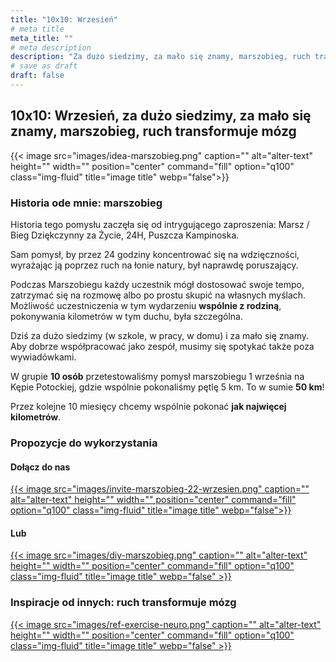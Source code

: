 ```yaml
---
title: "10x10: Wrzesień"
# meta title
meta_title: ""
# meta description
description: "Za dużo siedzimy, za mało się znamy, marszobieg, ruch transformuje mózg"
# save as draft
draft: false
---
```


## 10x10: Wrzesień, za dużo siedzimy, za mało się znamy, marszobieg, ruch transformuje mózg

{{< image src="images/idea-marszobieg.png" caption="" alt="alter-text" height="" width="" position="center" command="fill" option="q100" class="img-fluid" title="image title"  webp="false">}}


### Historia ode mnie: marszobieg 


Historia tego pomysłu zaczęła się od intrygującego zaproszenia: Marsz / Bieg Dziękczynny za Życie, 24H, Puszcza Kampinoska.

Sam pomysł, by przez 24 godziny koncentrować się na wdzięczności, wyrażając ją poprzez ruch na łonie natury, był naprawdę poruszający.

Podczas Marszobiegu każdy uczestnik mógł dostosować swoje tempo, zatrzymać się na rozmowę albo po prostu skupić na własnych myślach. Możliwość uczestniczenia w tym wydarzeniu **wspólnie z rodziną**, pokonywania kilometrów w tym duchu, była szczególna.

Dziś za dużo siedzimy (w szkole, w pracy, w domu) i za mało się znamy. Aby dobrze współpracować jako zespół, musimy się spotykać także poza wywiadówkami.

W grupie **10 osób** przetestowaliśmy pomysł marszobiegu 1 września na Kępie Potockiej, gdzie wspólnie pokonaliśmy pętlę 5 km. To w sumie **50 km**!

Przez kolejne 10 miesięcy chcemy wspólnie pokonać **jak najwięcej kilometrów**. 

### Propozycje do wykorzystania

#### Dołącz do nas 

<a href="/marszobieg/las-mlocinski-22-wrzesnia">
  {{< image src="images/invite-marszobieg-22-wrzesien.png" caption="" alt="alter-text" height="" width="" position="center" command="fill" option="q100" class="img-fluid" title="image title"  webp="false">}}
</a>

#### Lub 
<a href="/marszobieg/diy">
    {{< image src="images/diy-marszobieg.png" caption="" alt="alter-text" height="" width="" position="center" command="fill" option="q100" class="img-fluid" title="image title"  webp="false" >}}
</a>

### Inspiracje od innych: ruch transformuje mózg
<a href="/bff/wendy-suzuki">
    {{< image src="images/ref-exercise-neuro.png" caption="" alt="alter-text" height="" width="" position="center" command="fill" option="q100" class="img-fluid" title="image title"  webp="false" >}}
</a>

